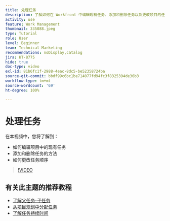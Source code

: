 ```yaml
---
title: 处理任务
description: 了解如何在 Workfront 中编辑现有任务、添加和删除任务以及更改项目的任务顺序。
activity: use
feature: Work Management
thumbnail: 335088.jpeg
type: Tutorial
role: User
level: Beginner
team: Technical Marketing
recommendations: noDisplay,catalog
jira: KT-8775
hide: true
doc-type: video
exl-id: 81b6fc1f-2988-4eac-8dc5-be52358724ba
source-git-commit: bbdf99c6bc1be714077fd94fc3f8325394de36b3
workflow-type: tm+mt
source-wordcount: '69'
ht-degree: 100%

---
```


# 处理任务

在本视频中，您将了解到：

* 如何编辑项目中的现有任务
* 添加和删除任务的方法
* 如何更改任务顺序

>[!VIDEO](https://video.tv.adobe.com/v/335088/?quality=12&learn=on&enablevpops=1)

## 有关此主题的推荐教程

* [了解父任务-子任务](/help/manage-work/tasks/understand-parent-child-tasks.md)
* [从项目规划中分配任务](/help/manage-work/tasks/assign-tasks-from-the-project-plan.md)
* [了解任务持续时间](/help/manage-work/tasks/understand-task-durations.md)
